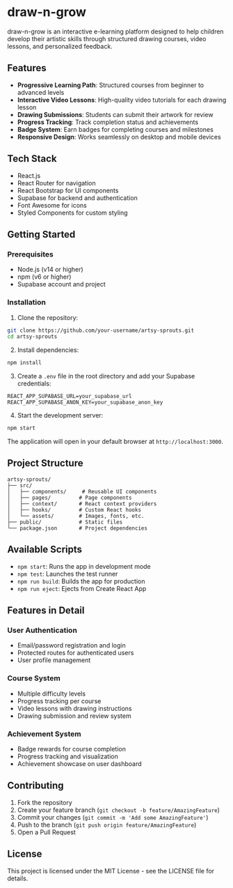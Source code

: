 # draw-n-grow

  draw-n-grow is an interactive e-learning platform designed to help children develop their artistic skills through structured drawing courses, video lessons, and personalized feedback.

## Features

- **Progressive Learning Path**: Structured courses from beginner to advanced levels
- **Interactive Video Lessons**: High-quality video tutorials for each drawing lesson
- **Drawing Submissions**: Students can submit their artwork for review
- **Progress Tracking**: Track completion status and achievements
- **Badge System**: Earn badges for completing courses and milestones
- **Responsive Design**: Works seamlessly on desktop and mobile devices

## Tech Stack

- React.js
- React Router for navigation
- React Bootstrap for UI components
- Supabase for backend and authentication
- Font Awesome for icons
- Styled Components for custom styling

## Getting Started

### Prerequisites

- Node.js (v14 or higher)
- npm (v6 or higher)
- Supabase account and project

### Installation

1. Clone the repository:
```bash
git clone https://github.com/your-username/artsy-sprouts.git
cd artsy-sprouts
```

2. Install dependencies:
```bash
npm install
```

3. Create a `.env` file in the root directory and add your Supabase credentials:
```
REACT_APP_SUPABASE_URL=your_supabase_url
REACT_APP_SUPABASE_ANON_KEY=your_supabase_anon_key
```

4. Start the development server:
```bash
npm start
```

The application will open in your default browser at `http://localhost:3000`.

## Project Structure

```
artsy-sprouts/
├── src/
│   ├── components/     # Reusable UI components
│   ├── pages/         # Page components
│   ├── context/       # React context providers
│   ├── hooks/         # Custom React hooks
│   └── assets/        # Images, fonts, etc.
├── public/            # Static files
└── package.json       # Project dependencies
```

## Available Scripts

- `npm start`: Runs the app in development mode
- `npm test`: Launches the test runner
- `npm run build`: Builds the app for production
- `npm run eject`: Ejects from Create React App

## Features in Detail

### User Authentication
- Email/password registration and login
- Protected routes for authenticated users
- User profile management

### Course System
- Multiple difficulty levels
- Progress tracking per course
- Video lessons with drawing instructions
- Drawing submission and review system

### Achievement System
- Badge rewards for course completion
- Progress tracking and visualization
- Achievement showcase on user dashboard

## Contributing

1. Fork the repository
2. Create your feature branch (`git checkout -b feature/AmazingFeature`)
3. Commit your changes (`git commit -m 'Add some AmazingFeature'`)
4. Push to the branch (`git push origin feature/AmazingFeature`)
5. Open a Pull Request

## License

This project is licensed under the MIT License - see the LICENSE file for details.


